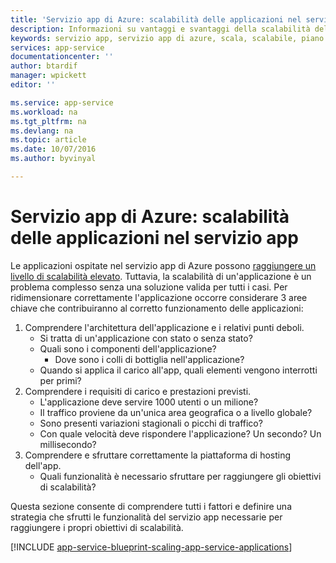 ```yaml
---
title: 'Servizio app di Azure: scalabilità delle applicazioni nel servizio app'
description: Informazioni su vantaggi e svantaggi della scalabilità dell'applicazione nel servizio app.
keywords: servizio app, servizio app di azure, scala, scalabile, piano di servizio app, costo del servizio app
services: app-service
documentationcenter: ''
author: btardif
manager: wpickett
editor: ''

ms.service: app-service
ms.workload: na
ms.tgt_pltfrm: na
ms.devlang: na
ms.topic: article
ms.date: 10/07/2016
ms.author: byvinyal

---
```

# <a name="azure-app-service:-scaling-app-service-applications"></a>Servizio app di Azure: scalabilità delle applicazioni nel servizio app
Le applicazioni ospitate nel servizio app di Azure possono [raggiungere un livello di scalabilità elevato](https://azure.microsoft.com/blog/canadian-broadcasting-corporation-radio-canada-leverage-azure-for-smooth-election-coverage/).
Tuttavia, la scalabilità di un'applicazione è un problema complesso senza una soluzione valida per tutti i casi. Per ridimensionare correttamente l'applicazione occorre considerare 3 aree chiave che contribuiranno al corretto funzionamento delle applicazioni:

1. Comprendere l'architettura dell'applicazione e i relativi punti deboli.
   * Si tratta di un'applicazione con stato o senza stato?
   * Quali sono i componenti dell'applicazione?
     * Dove sono i colli di bottiglia nell'applicazione?
   * Quando si applica il carico all'app, quali elementi vengono interrotti per primi?
2. Comprendere i requisiti di carico e prestazioni previsti.
   * L'applicazione deve servire 1000 utenti o un milione?
   * Il traffico proviene da un'unica area geografica o a livello globale?
   * Sono presenti variazioni stagionali o picchi di traffico?
   * Con quale velocità deve rispondere l'applicazione? Un secondo? Un millisecondo?
3. Comprendere e sfruttare correttamente la piattaforma di hosting dell'app.
   * Quali funzionalità è necessario sfruttare per raggiungere gli obiettivi di scalabilità?

Questa sezione consente di comprendere tutti i fattori e definire una strategia che sfrutti le funzionalità del servizio app necessarie per raggiungere i propri obiettivi di scalabilità.

[!INCLUDE [app-service-blueprint-scaling-app-service-applications](../../includes/app-service-blueprint-scaling-app-service-applications.md)]

<!--HONumber=Oct16_HO2-->


